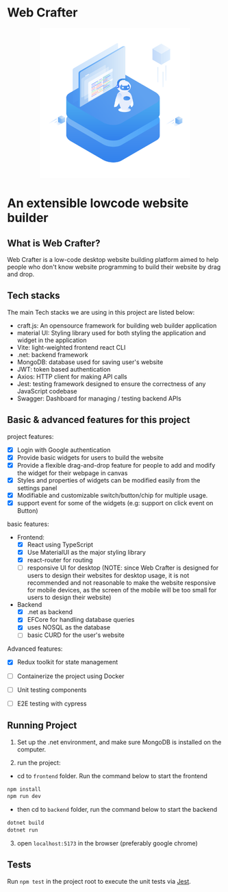 # Web Crafter

<p align="center">
  <img src="./frontend/src/assets/logo.svg" width="350" />
  <h1>An extensible lowcode website builder</h1>
</p>

## What is Web Crafter?
Web Crafter is a low-code desktop website building platform aimed to help people who don't know website programming to build their website by drag and drop.


## Tech stacks
The main Tech stacks we are using in this project are listed below:
  - craft.js: An opensource framework for building web builder application
  - material UI: Styling library used for both styling the application and widget in the application
  - Vite: light-weighted frontend react CLI
  - .net: backend framework
  - MongoDB: database used for saving user's website
  - JWT: token based authentication
  - Axios: HTTP client for making API calls
  - Jest: testing framework designed to ensure the correctness of any JavaScript codebase
  - Swagger: Dashboard for managing / testing backend APIs

## Basic & advanced features for this project
project features:
  - [x] Login with Google authentication
  - [x] Provide basic widgets for users to build the website
  - [x] Provide a flexible drag-and-drop feature for people to add and modify the widget for their webpage in canvas
  - [x] Styles and properties of widgets can be modified easily from the settings panel
  - [x] Modifiable and customizable switch/button/chip for multiple usage.
  - [x] support event for some of the widgets (e.g: support on click event on Button)

basic features:
  - Frontend:
    - [x] React using TypeScript
    - [x] Use MaterialUI as the major styling library
    - [x] react-router for routing
    - [ ] responsive UI for desktop (NOTE: since Web Crafter is designed for users to design their websites for desktop usage, it is not recommended and not reasonable to make the website responsive for mobile devices, as the screen of the mobile will be too small for users to design their website)  
  - Backend
    - [x] .net as backend
    - [x] EFCore for handling database queries
    - [x] uses NOSQL as the database
    - [ ] basic CURD for the user's website

Advanced features:
  - [x] Redux toolkit for state management
  - [ ] Containerize the project using Docker
  - [ ] Unit testing components
  - [ ] E2E testing with cypress


## Running Project

1. Set up the .net environment, and make sure MongoDB is installed on the computer.

2. run the project:
  - cd to `frontend` folder. Run the command below to start the frontend
  ```bash
  npm install 
  npm run dev
  ```

  - then cd to `backend` folder, run the command below to start the backend
  ```bash
  dotnet build
  dotnet run
  ```

3. open `localhost:5173` in the browser (preferably google chrome)

## Tests

Run `npm test` in the project root to execute the unit tests via [Jest](https://jestjs.io).
